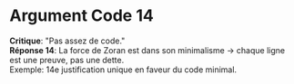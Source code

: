 # Argument Code 14
**Critique**: "Pas assez de code."  
**Réponse 14**: La force de Zoran est dans son minimalisme → chaque ligne est une preuve, pas une dette.  
Exemple: 14e justification unique en faveur du code minimal.
